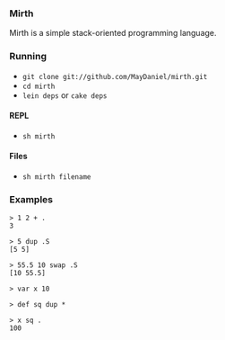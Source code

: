 ### Mirth

Mirth is a simple stack-oriented programming language.

### Running

* `git clone git://github.com/MayDaniel/mirth.git`
* `cd mirth`
* `lein deps` or `cake deps`

#### REPL

* `sh mirth`

#### Files

* `sh mirth filename`

### Examples

    > 1 2 + .
    3

    > 5 dup .S
    [5 5]

    > 55.5 10 swap .S
    [10 55.5]

    > var x 10

    > def sq dup *

    > x sq .
    100
